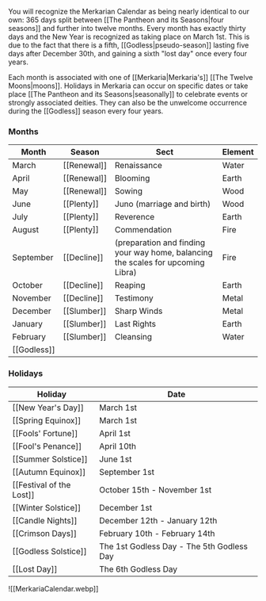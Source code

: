You will recognize the Merkarian Calendar as being nearly identical to our own: 365 days split between [[The Pantheon and its Seasons|four seasons]] and further into twelve months. Every month has exactly thirty days and the New Year is recognized as taking place on March 1st. This is due to the fact that there is a fifth, [[Godless|pseudo-season]] lasting five days after December 30th, and gaining a sixth "lost day" once every four years.

Each month is associated with one of [[Merkaria|Merkaria's]] [[The Twelve Moons|moons]]. Holidays in Merkaria can occur on specific dates or take place [[The Pantheon and its Seasons|seasonally]] to celebrate events or strongly associated deities. They can also be the unwelcome occurrence during the [[Godless]] season every four years.

### Months

|Month |Season | Sect| Element|
|---|---|---|---|
|March| [[Renewal]]| Renaissance| Water|
|April| [[Renewal]]| Blooming| Earth
|May| [[Renewal]]| Sowing| Wood|
|June| [[Plenty]]| Juno (marriage and birth)| Wood|
|July|[[Plenty]]| Reverence| Earth
|August| [[Plenty]]| Commendation| Fire|
|September| [[Decline]]|  (preparation and finding your way home, balancing the scales for upcoming Libra)| Fire|
|October| [[Decline]]| Reaping| Earth
|November| [[Decline]]| Testimony| Metal|
|December| [[Slumber]]| Sharp Winds| Metal|
|January| [[Slumber]]| Last Rights| Earth
|February| [[Slumber]]| Cleansing| Water|
|[[Godless]]| | |


### Holidays

|Holiday |Date | 
|---|---|
|[[New Year's Day]]| March 1st|
|[[Spring Equinox]]| March 1st|
|[[Fools' Fortune]]| April 1st|
|[[Fool's Penance]]| April 10th|
|[[Summer Solstice]]|June 1st|
|[[Autumn Equinox]]| September 1st|
|[[Festival of the Lost]]| October 15th - November 1st|
|[[Winter Solstice]]| December 1st|
|[[Candle Nights]]| December 12th - January 12th|
|[[Crimson Days]]| February 10th - February 14th|
|[[Godless Solstice]]| The 1st Godless Day - The 5th Godless Day|
|[[Lost Day]]|The 6th Godless Day|

![[MerkariaCalendar.webp]]